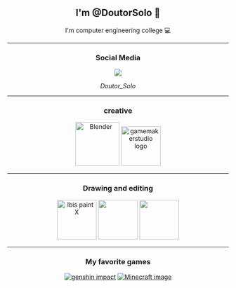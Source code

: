 <h2 align=center> I'm @DoutorSolo 🤖 </h2>

<p align=center> I'm computer engineering college 💻 </p>

<hr>

<div align=center> <h3>Social Media</h3>
<img src = https://github.com/DoutorSolo/DoutorSolo/assets/132822901/ec819b38-d12c-4c49-9ab3-d48ef3f4a6a7 />

*Doutor_Solo* 
</div>

<hr>

<div align=center> <h3>creative</h3>
<img src = "https://github.com/DoutorSolo/DoutorSolo/assets/132822901/0aacb41d-d132-4558-ad5b-ecb64a438e34" height="100" alt="Blender" />
<img src = "https://freefilehippo.com/wp-content/uploads/2020/11/gamemaker-studio-2-logo.png" height="90" alt="gamemakerstudio logo" />

</div>

<hr>

<div align=center>
  <h3>Drawing and editing</h3>
<img src = "https://lh3.googleusercontent.com/EWyXSIExk317d5TxiWgA8A3mVRBiEdIpX0E7Yu3ghBOZDhlar34ewJdeVuiD40s1uok=w300" height="90" alt="Ibis paint X" />
<img src = "https://image.winudf.com/v2/image1/Y29tLmxlbW9uLmx2b3ZlcnNlYXNfaWNvbl8xNjYwMjE4OTc4XzA1NA/icon.png?w=80&fakeurl=1" height="90">
<img src = "https://media.discordapp.net/attachments/539880235257298966/1180530727431966811/3_Sem_Titulo_20231202122700_agora_vai.png?ex=657dc1ea&is=656b4cea&hm=61090bba42a4173d013778d600399a2a3ba295ac688c2fbb87070f12c3ad33ac&=&format=webp&quality=lossless&width=500&height=500" height="90">

</div>

<hr>

<h3 align=center> My favorite games </h3>
<div align=center>
  
[![genshin impact](https://github.com/DoutorSolo/DoutorSolo/assets/132822901/adaa3a0c-6893-4ea1-8c97-83d8a18d0049)](https://www.hoyolab.com/accountCenter/postList?id=299038211)
[![Minecraft image](https://github.com/DoutorSolo/DoutorSolo/assets/132822901/e9919951-ce5e-4f49-ab45-ed0c88fceea2)](https://account.xbox.com/pt-br/profile?gamertag=Doutor%20Solo)

</div>


